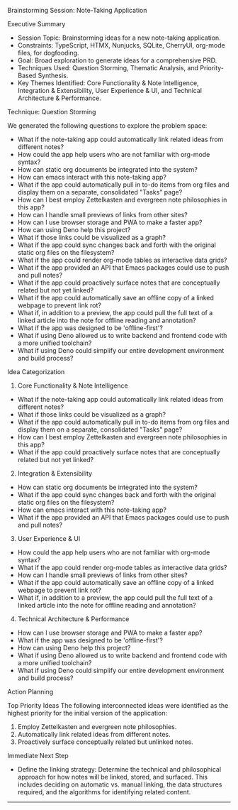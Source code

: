 Brainstorming Session: Note-Taking Application

Executive Summary

- Session Topic: Brainstorming ideas for a new note-taking application.
- Constraints: TypeScript, HTMX, Nunjucks, SQLite, CherryUI, org-mode files, for dogfooding.
- Goal: Broad exploration to generate ideas for a comprehensive PRD.
- Techniques Used: Question Storming, Thematic Analysis, and Priority-Based Synthesis.
- Key Themes Identified: Core Functionality & Note Intelligence, Integration & Extensibility, User Experience & UI, and Technical
  Architecture & Performance.

Technique: Question Storming

We generated the following questions to explore the problem space:

- What if the note-taking app could automatically link related ideas from different notes?
- How could the app help users who are not familiar with org-mode syntax?
- How can static org documents be integrated into the system?
- How can emacs interact with this note-taking app?
- What if the app could automatically pull in to-do items from org files and display them on a separate, consolidated "Tasks"
  page?
- How can I best employ Zettelkasten and evergreen note philosophies in this app?
- How can I handle small previews of links from other sites?
- How can I use browser storage and PWA to make a faster app?
- How can using Deno help this project?
- What if those links could be visualized as a graph?
- What if the app could sync changes back and forth with the original static org files on the filesystem?
- What if the app could render org-mode tables as interactive data grids?
- What if the app provided an API that Emacs packages could use to push and pull notes?
- What if the app could proactively surface notes that are conceptually related but not yet linked?
- What if the app could automatically save an offline copy of a linked webpage to prevent link rot?
- What if, in addition to a preview, the app could pull the full text of a linked article into the note for offline reading and
  annotation?
- What if the app was designed to be 'offline-first'?
- What if using Deno allowed us to write backend and frontend code with a more unified toolchain?
- What if using Deno could simplify our entire development environment and build process?

Idea Categorization

1. Core Functionality & Note Intelligence

- What if the note-taking app could automatically link related ideas from different notes?
- What if those links could be visualized as a graph?
- What if the app could automatically pull in to-do items from org files and display them on a separate, consolidated "Tasks"
  page?
- How can I best employ Zettelkasten and evergreen note philosophies in this app?
- What if the app could proactively surface notes that are conceptually related but not yet linked?

2. Integration & Extensibility

- How can static org documents be integrated into the system?
- What if the app could sync changes back and forth with the original static org files on the filesystem?
- How can emacs interact with this note-taking app?
- What if the app provided an API that Emacs packages could use to push and pull notes?

3. User Experience & UI

- How could the app help users who are not familiar with org-mode syntax?
- What if the app could render org-mode tables as interactive data grids?
- How can I handle small previews of links from other sites?
- What if the app could automatically save an offline copy of a linked webpage to prevent link rot?
- What if, in addition to a preview, the app could pull the full text of a linked article into the note for offline reading and
  annotation?

4. Technical Architecture & Performance

- How can I use browser storage and PWA to make a faster app?
- What if the app was designed to be 'offline-first'?
- How can using Deno help this project?
- What if using Deno allowed us to write backend and frontend code with a more unified toolchain?
- What if using Deno could simplify our entire development environment and build process?

Action Planning

Top Priority Ideas
The following interconnected ideas were identified as the highest priority for the initial version of the application:

1.  Employ Zettelkasten and evergreen note philosophies.
2.  Automatically link related ideas from different notes.
3.  Proactively surface conceptually related but unlinked notes.

Immediate Next Step

- Define the linking strategy: Determine the technical and philosophical approach for how notes will be linked, stored, and
  surfaced. This includes deciding on automatic vs. manual linking, the data structures required, and the algorithms for
  identifying related content.

---
